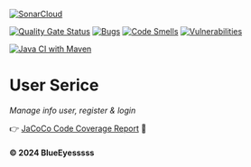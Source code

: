 [![SonarCloud](https://sonarcloud.io/images/project_badges/sonarcloud-black.svg)](https://sonarcloud.io/summary/new_code?id=Energy-Handbok_user-service)

[![Quality Gate Status](https://sonarcloud.io/api/project_badges/measure?project=Energy-Handbok_user-service&metric=alert_status)](https://sonarcloud.io/summary/new_code?id=Energy-Handbok_user-service)   [![Bugs](https://sonarcloud.io/api/project_badges/measure?project=Energy-Handbok_user-service&metric=bugs)](https://sonarcloud.io/summary/new_code?id=Energy-Handbok_user-service)  [![Code Smells](https://sonarcloud.io/api/project_badges/measure?project=Energy-Handbok_user-service&metric=code_smells)](https://sonarcloud.io/summary/new_code?id=Energy-Handbok_user-service)    [![Vulnerabilities](https://sonarcloud.io/api/project_badges/measure?project=Energy-Handbok_user-service&metric=vulnerabilities)](https://sonarcloud.io/summary/new_code?id=Energy-Handbok_user-service)

[![Java CI with Maven](https://github.com/Energy-Handbok/user-service/actions/workflows/maven.yml/badge.svg)](https://github.com/Energy-Handbok/user-service/actions/workflows/maven.yml)

# User Serice
*Manage info user, register & login*

👉 [JaCoCo Code Coverage Report](https://energy-handbok.github.io/user-service/target/site/jacoco/index.html) 🌱

#### © 2024 BlueEyesssss
